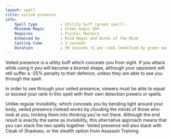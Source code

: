 ```yaml
---
layout: spell
title: veiled presence
info:
    Spell type          : Utility buff (green spell)
    Minimum Magic       : Green magic 50+
    Requires            : Psychic Mastery
    Enhanced by         : Mind Magic and Winds of the Mind
    Casting time        : 3 seconds
    Duration            : 59 seconds +1 per rank (modified by green magic)
---
```


Veiled presence is a utility buff which conceals you from sight.  If you attack
while using it you will become a blurred shape, although your opponent will 
still suffer a -25% penalty to their defence, unless they are able to see you 
through the spell.

In order to see through your veiled presence, viewers must be able to equal or 
exceed your rank in this spell with their own detection powers or spells.

Unlike regular invisibility, which conceals you by bending light around your 
body, veiled presence instead works by clouding the minds of those who look at 
you, tricking them into thinking you're not there.  Although the end result is 
exactly the same as invisibility, this alternative approach means that you can 
stack the two spells together.  Veiled presence will also stack with Cloak of 
Shadows, or the stealth option from Assassin Training.
